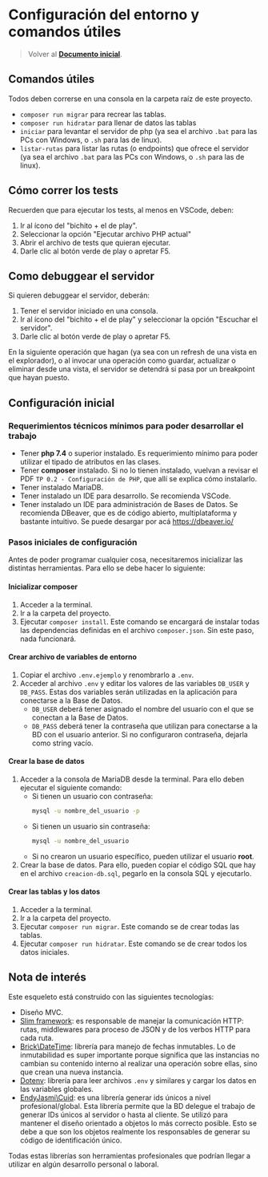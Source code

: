 # Configuración del entorno y comandos útiles

> Volver al [**Documento inicial**](README.md).

## Comandos útiles

Todos deben correrse en una consola en la carpeta raíz de este proyecto.

- `composer run migrar` para recrear las tablas.
- `composer run hidratar` para llenar de datos las tablas
- `iniciar` para levantar el servidor de php (ya sea el archivo `.bat` para las PCs con Windows, o `.sh` para las de linux).
- `listar-rutas` para listar las rutas (o endpoints) que ofrece el servidor (ya sea el archivo `.bat` para las PCs con Windows, o `.sh` para las de linux).

## Cómo correr los tests

Recuerden que para ejecutar los tests, al menos en VSCode, deben:

1. Ir al ícono del "bichito + el de play".
2. Seleccionar la opción "Ejecutar archivo PHP actual"
3. Abrir el archivo de tests que quieran ejecutar.
4. Darle clic al botón verde de play o apretar F5.

## Como debuggear el servidor

Si quieren debuggear el servidor, deberán:

1. Tener el servidor iniciado en una consola.
2. Ir al ícono del "bichito + el de play" y seleccionar la opción "Escuchar el servidor".
3. Darle clic al botón verde de play o apretar F5.

En la siguiente operación que hagan (ya sea con un refresh de una vista en el explorador), o al invocar una operación como guardar, actualizar o eliminar desde una vista, el servidor se detendrá si pasa por un breakpoint que hayan puesto.

## Configuración inicial

### Requerimientos técnicos mínimos para poder desarrollar el trabajo

- Tener **php 7.4** o superior instalado. Es requerimiento mínimo para poder utilizar el tipado de atributos en las clases.
- Tener **composer** instalado. Si no lo tienen instalado, vuelvan a revisar el PDF `TP 0.2 - Configuración de PHP`, que allí se explica cómo instalarlo.
- Tener instalado MariaDB.
- Tener instalado un IDE para desarrollo. Se recomienda VSCode.
- Tener instalado un IDE para administración de Bases de Datos. Se recomienda DBeaver, que es de código abierto, multiplataforma y bastante intuitivo. Se puede desargar por acá https://dbeaver.io/

### Pasos iniciales de configuración

Antes de poder programar cualquier cosa, necesitaremos inicializar las distintas herramientas. Para ello se debe hacer lo siguiente:

#### Inicializar composer

1. Acceder a la terminal.
2. Ir a la carpeta del proyecto.
3. Ejecutar `composer install`. Este comando se encargará de instalar todas las dependencias definidas en el archivo `composer.json`. Sin este paso, nada funcionará.

#### Crear archivo de variables de entorno

1. Copiar el archivo `.env.ejemplo` y renombrarlo a `.env`.
2. Acceder al archivo `.env` y editar los valores de las variables `DB_USER` y `DB_PASS`. Estas dos variables serán utilizadas en la aplicación para conectarse a la Base de Datos.
   - `DB_USER` deberá tener asignado el nombre del usuario con el que se conectan a la Base de Datos.
   - `DB_PASS` deberá tener la contraseña que utilizan para conectarse a la BD con el usuario anterior. Si no configuraron contraseña, dejarla como string vacío.

#### Crear la base de datos

1. Acceder a la consola de MariaDB desde la terminal. Para ello deben ejecutar el siguiente comando:
   - Si tienen un usuario con contraseña:
     ```sh
     mysql -u nombre_del_usuario -p
     ```
   - Si tienen un usuario sin contraseña:
     ```sh
     mysql -u nombre_del_usuario
     ```
   - Si no crearon un usuario específico, pueden utilizar el usuario **root**.
2. Crear la base de datos. Para ello, pueden copiar el código SQL que hay en el archivo `creacion-db.sql`, pegarlo en la consola SQL y ejecutarlo.

#### Crear las tablas y los datos

1. Acceder a la terminal.
2. Ir a la carpeta del proyecto.
3. Ejecutar `composer run migrar`. Este comando se de crear todas las tablas.
4. Ejecutar `composer run hidratar`. Este comando se de crear todos los datos iniciales.

## Nota de interés

Este esqueleto está construido con las siguientes tecnologías:

- Diseño MVC.
- [Slim framework](https://www.slimframework.com/): es responsable de manejar la comunicación HTTP: rutas, middlewares para proceso de JSON y de los verbos HTTP para cada ruta.
- [Brick\DateTime](https://github.com/brick/date-time): librería para manejo de fechas inmutables. Lo de inmutabilidad es super importante porque significa que las instancias no cambian su contenido interno al realizar una operación sobre ellas, sino que crean una nueva instancia.
- [Dotenv](https://github.com/vlucas/phpdotenv): librería para leer archivos `.env` y similares y cargar los datos en las variables globales.
- [EndyJasmi\Cuid](https://github.com/endyjasmi/cuid): es una librería generar ids únicos a nivel profesional/global. Esta librería permite que la BD delegue el trabajo de generar IDs únicos al servidor o hasta al cliente. Se utilizó para mantener el diseño orientado a objetos lo más correcto posible. Esto se debe a que son los objetos realmente los responsables de generar su código de identificación único.

Todas estas librerías son herramientas profesionales que podrían llegar a utilizar en algún desarrollo personal o laboral.
